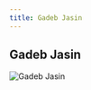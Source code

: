 ```yaml
---
title: Gadeb Jasin
---
```


Gadeb Jasin
-----------


![Gadeb Jasin](/images/stories/saga/gundamzz/persos/gadeb-jasin.png)


 

